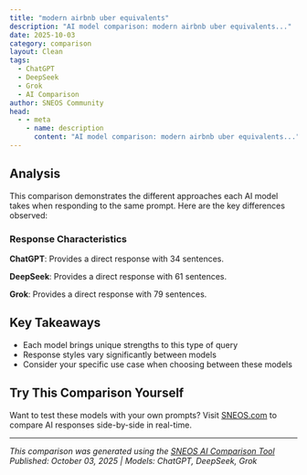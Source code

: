 ```yaml
---
title: "modern airbnb uber equivalents"
description: "AI model comparison: modern airbnb uber equivalents..."
date: 2025-10-03
category: comparison
layout: Clean
tags:
  - ChatGPT
  - DeepSeek
  - Grok
  - AI Comparison
author: SNEOS Community
head:
  - - meta
    - name: description
      content: "AI model comparison: modern airbnb uber equivalents..."
---
```


<ChatComparison
  title="modern airbnb uber equivalents"
  prompt="modern airbnb uber equivalents"
  :responses='{
    "ChatGPT": "Here are some modern equivalents to Airbnb and Uber, platforms that similarly offer peer-to-peer lodging and ride-sharing or alternative transportation services:\n\n**Airbnb equivalents (short-term rental platforms):**  \n1. **Vrbo** \u2013 Focuses on vacation rentals, often entire homes or condos, popular for family stays.  \n2. **Booking.com** \u2013 While known for hotels, it also offers a wide range of vacation rentals and apartments.  \n3. **HomeAway** \u2013 Owned by the same parent company as Vrbo, similar focus on whole-home rentals.  \n4. **Vacasa** \u2013 A full-service vacation rental management company offering homes worldwide.  \n5. **Tujia** \u2013 Often called the \u201CAirbnb of China,\u201D focused on Chinese travelers and domestic rentals.  \n6. **Plum Guide** \u2013 Curates high-quality, vetted homes for short stays.  \n7. **Sonder** \u2013 Offers professionally managed apartments/homes with standardized quality and hospitality services.\n\n**Uber equivalents (ride-hailing and transportation platforms):**  \n1. **Lyft** \u2013 The closest competitor to Uber in the U.S., offering ride-hailing and scooters/bikes.  \n2. **Bolt (formerly Taxify)** \u2013 Ride-hailing service operational mainly in Europe and Africa, expanding globally.  \n3. **Didi Chuxing** \u2013 Dominant ride-hailing platform in China with global ambitions.  \n4. **Grab** \u2013 Southeast Asia\u2019s leading ride-hailing and delivery app.  \n5. **Ola** \u2013 Major ride-hailing service in India, also expanding internationally.  \n6. **Careem** \u2013 Popular in the Middle East and parts of North Africa and South Asia, owned by Uber.  \n7. **Via** \u2013 Focuses on shared rides with dynamic routing to reduce costs and emissions.  \n8. **Bolt Bikes \u0026 Scooters** \u2013 In addition to cars, offers electric scooters and bikes for urban mobility.\n\nThese platforms represent the modern landscape of sharing economy services similar to Airbnb and Uber but often tailored to specific regions or niches.",
    "DeepSeek": "Of course. The \u0022Airbnb/Uber equivalents\u0022 for the modern era are platforms that use a similar two-sided marketplace model to disrupt traditional industries. They connect decentralized providers of a good or service with consumers, typically via a sleek app, and handle the transaction and trust mechanisms.\n\nThe core idea is **\u0022X as a service\u0022** or **\u0022Access over ownership.\u0022**\n\nHere are the modern equivalents, categorized by what they\u0027re disrupting:\n\n### 1. Mobility \u0026 Transportation (Beyond Uber)\n\nThis space has evolved from simple ride-hailing to a wider range of mobility solutions.\n\n*   **Spinlister:** The \u0022Airbnb for Bikes.\u0022 Rent bicycles, snowboards, surfboards, and other sports equipment from individuals in your area.\n*   **Turo:** The \u0022Airbnb for Cars.\u0022 Rent cars directly from private owners instead of a rental car company. It often offers a wider variety of vehicles.\n*   **Getaround:** Similar to Turo but focused on peer-to-peer car-sharing by the hour, often with a technology (keyless entry) that facilitates instant bookings.\n*   **Bird/Lime:** Micromobility pioneers. They disrupted short-distance travel with fleets of electric scooters and bikes available for rent via an app.\n\n### 2. Work \u0026 Co-working\n\nThe rise of remote work has created a massive demand for flexible workspaces.\n\n*   **WeWork (and its successors):** While WeWork had a famous fall, the model persists. It provides flexible, stylish, and community-oriented office space on a subscription basis, disrupting traditional long-term commercial leases.\n*   **Spacious (Acquired by WeWork):** Originally turned underutilized restaurants into beautiful co-working spaces during the day.\n*   **Croissant (Acquired by WeWork):** An app that allowed for a \u0022gym membership for co-working,\u0022 giving users access to a network of hundreds of spaces.\n\n### 3. Food \u0026 Dining\n\nGoing beyond just restaurant delivery (DoorDash) to more experiential or specialized models.\n\n*   **Feastly:** A platform for chefs and home cooks to host meals and culinary experiences for paying guests. It\u0027s like Airbnb for unique dining experiences.\n*   **Shef:** Connects you with home cooks in your community who prepare authentic, cultural meals for delivery or pickup, often made by immigrants and refugees sharing their heritage cuisine.\n*   **Too Good To Go:** Fights food waste by allowing bakeries, restaurants, and grocery stores to sell their surplus food at a deep discount through the app.\n\n### 4. Services \u0026 Freelancing (The \u0022Uber for X\u0022)\n\nThis category applies the on-demand model to various skilled and unskilled tasks.\n\n*   **TaskRabbit:** The original \u0022Uber for odd jobs.\u0022 Connects you with \u0022Taskers\u0022 to help with furniture assembly, moving, mounting TVs, and minor home repairs.\n*   **Angi (formerly Angie\u0027s List):** A modernized marketplace for finding and vetting home service professionals like plumbers, electricians, and landscapers.\n*   **Stylistic (formerly GlamSquad):** An on-demand app that brings beauty professionals (hair, makeup, nails) directly to your home or hotel.\n\n### 5. Storage \u0026 Space Rental\n\nMaximizing the utility of underused physical space.\n\n*   **Neighbor:** The \u0022Airbnb for Storage.\u0022 Rent out your unused attic, garage, spare room, or driveway to people who need storage space. It\u0027s significantly cheaper than traditional storage units.\n*   **Spacer:** A similar platform popular in Australia and the US for renting parking spaces, storage rooms, and other unused space.\n\n### 6. Pet Care\n\nA massive market for the growing number of pet owners.\n\n*   **Rover:** The definitive \u0022Airbnb for Dogs.\u0022 It connects pet owners with a network of dog walkers and pet sitters who board pets in their own homes.\n*   **Wag!:** A competitor to Rover, focusing primarily on on-demand dog walking services.\n\n### 7. Clothing \u0026 Fashion\n\nPromoting access over ownership in the wardrobe.\n\n*   **Rent the Runway:** The pioneer of the \u0022Airbnb for Designer Dresses\u0022 model. It allows users to rent high-end clothing and accessories for a fraction of the retail price, disrupting fast fashion.\n*   **Nuuly (by URBN):** A subscription rental service for vintage and contemporary clothing, targeting a similar market.\n*   **Tulerie:** A peer-to-peer platform for lending and borrowing high-fashion clothing and accessories, creating a circular closet within a community.\n\n### Key Trends in These Modern Equivalents:\n\n1.  **Hyper-Specialization:** Instead of a generic \u0022Uber for everything,\u0022 new platforms are focused on very specific niches (e.g., Shef for home-cooked ethnic food, Spinlister for sports gear).\n2.  **Sustainability:** Many new models are built around reducing waste\u2014whether it\u0027s food (Too Good To Go), clothing (Rent the Runway), or underutilized assets (Neighbor).\n3.  **Experience over Product:** Platforms like Feastly and Spinlister are selling an experience (a meal, a day on the slopes) rather than just a transactional service.\n4.  **Community and Trust:** Building trust through robust review systems, identity verification, and insurance is more critical than ever. The most successful platforms foster a sense of community among their users.",
    "Grok": "The \u0022Airbnb and Uber equivalents\u0022 you\u0027re referring to likely relate to modern platforms or services that operate on a similar peer-to-peer (P2P) or sharing economy model in various industries. These platforms connect service providers directly with consumers, often using technology to facilitate transactions. Below are some modern equivalents or competitors to Airbnb and Uber, as well as similar platforms in other sectors that embody the same innovative, on-demand, or community-driven ethos.\n\n---\n\n### **Modern Equivalents to Airbnb (Vacation Rentals \u0026 Hospitality)**\nAirbnb revolutionized short-term rentals and hospitality by allowing individuals to rent out their homes or spaces. Here are some modern competitors or similar platforms:\n\n1. **Vrbo** (Vacation Rentals by Owner)\n   - Focuses on vacation rentals, often catering to families or larger groups looking for entire homes rather than shared spaces.\n   - Operates under Expedia Group and emphasizes privacy and whole-home rentals.\n   - Popular in the U.S. and expanding globally.\n\n2. **Booking.com**\n   - While traditionally a hotel booking platform, Booking.com has expanded into vacation rentals and apartments, directly competing with Airbnb for short-term stays.\n   - Offers a broader range of accommodations, including boutique hotels and hostels.\n\n3. **Turo** (Car Sharing with a Twist on Travel)\n   - Although primarily a car-sharing platform, Turo ties into travel by offering an alternative to traditional car rentals for Airbnb guests or travelers.\n   - Think of it as \u0022Airbnb for cars,\u0022 allowing users to rent vehicles directly from owners.\n\n4. **Sonder**\n   - A hybrid between Airbnb and a hotel, Sonder offers professionally managed, short-term rental properties with a consistent experience.\n   - Targets urban travelers looking for a hotel-like stay with the feel of a home.\n\n5. **Hipcamp**\n   - Often called \u0022Airbnb for camping,\u0022 Hipcamp connects users with private landowners for unique outdoor experiences like camping, glamping, or RV stays.\n   - Focuses on nature-based travel, appealing to eco-conscious users.\n\n---\n\n### **Modern Equivalents to Uber (Ride-Sharing \u0026 Mobility)**\nUber pioneered the ride-sharing industry, connecting drivers with passengers via an app. Here are some competitors and modern equivalents in mobility and related spaces:\n\n1. **Lyft**\n   - The primary competitor to Uber in the U.S., Lyft offers a similar ride-sharing service with a focus on community and driver-friendly policies.\n   - Expanding into bike and scooter rentals in some cities.\n\n2. **Bolt**\n   - A European-based ride-sharing app similar to Uber, operating in over 45 countries.\n   - Often cheaper than Uber in certain markets and offers electric scooter rentals as well.\n\n3. **Didi Chuxing**\n   - Often referred to as \u0022China\u2019s Uber,\u0022 Didi dominates the ride-sharing market in China after acquiring Uber\u2019s local operations in 2016.\n   - Provides a range of services, including taxis, private cars, and bike-sharing.\n\n4. **Getaround**\n   - Similar to Turo, Getaround is a peer-to-peer car-sharing service, allowing users to rent cars from private owners.\n   - Acts as an alternative to Uber for those who prefer to drive themselves rather than hire a driver.\n\n5. **Bird** and **Lime**\n   - These are micromobility platforms for renting electric scooters and bikes, offering an alternative to short-distance car rides.\n   - Often used in urban areas as a complement to or replacement for Uber rides.\n\n---\n\n### **Broader Sharing Economy Equivalents (Beyond Hospitality and Mobility)**\nThe success of Airbnb and Uber has inspired similar P2P platforms in other industries. Here are some notable modern equivalents across different sectors:\n\n1. **TaskRabbit** (Gig Economy for Services)\n   - Often considered \u0022Uber for odd jobs,\u0022 TaskRabbit connects users with freelancers for tasks like cleaning, moving, assembling furniture, or handyman work.\n   - Focuses on local, on-demand labor.\n\n2. **Fiverr** and **Upwork** (Freelance Work)\n   - These platforms are like \u0022Uber for professional services,\u0022 connecting clients with freelancers for skills like graphic design, writing, programming, and more.\n   - Emphasizes remote or project-based work.\n\n3. **Rover** (Pet Care)\n   - Often called \u0022Airbnb for pets,\u0022 Rover connects pet owners with local dog walkers, pet sitters, and boarding services.\n   - Focuses on personalized pet care through a community-driven platform.\n\n4. **Postmates** and **DoorDash** (Food and Delivery)\n   - These are \u0022Uber for food delivery,\u0022 connecting users with local restaurants and independent couriers for on-demand delivery.\n   - Expanding into groceries and other goods in many markets.\n\n5. **Rent the Runway** (Fashion)\n   - A bit like \u0022Airbnb for clothing,\u0022 Rent the Runway allows users to rent high-end designer clothes and accessories for short-term use.\n   - Appeals to sustainable fashion and event-based needs.\n\n6. **WeWork** (Shared Workspaces)\n   - While facing challenges, WeWork pioneered \u0022Airbnb for office space,\u0022 offering flexible, shared workspaces for freelancers, startups, and companies.\n   - Similar platforms include Regus and Industrious.\n\n---\n\n### **Emerging Trends and New Players**\nThe sharing economy continues to evolve with new technologies and societal shifts. Here are some trends and platforms to watch:\n\n1. **Decentralized Platforms with Blockchain**\n   - Platforms like **Origin Protocol** aim to create decentralized, peer-to-peer marketplaces without a central authority, potentially disrupting models like Airbnb and Uber by reducing fees and increasing user control.\n   - Example: Decentralized home-sharing or ride-sharing apps in development.\n\n2. **Sustainability-Focused Services**\n   - Platforms like **BlaBlaCar** (ride-sharing for long-distance carpooling) focus on reducing carbon footprints by encouraging shared rides.\n   - Eco-friendly home rentals or sustainable travel platforms are also gaining traction.\n\n3. **Hyper-Local Services**\n   - Apps like **Nextdoor** are expanding into service recommendations, connecting neighbors for local gigs or rentals, akin to a hyper-local Airbnb or TaskRabbit.\n\n4. **AI-Driven Personalization**\n   - Newer platforms are leveraging AI to offer highly personalized experiences, such as tailored travel itineraries (like Airbnb Experiences) or smarter ride-matching algorithms (beyond Uber\u2019s tech).\n\n---\n\nIf you\u0027re looking for a specific industry or region, I can dive deeper into equivalents or competitors. Are you interested in a particular sector (e.g., travel, delivery, etc.) or a specific country? Alternatively, if you\u0027re looking to build a platform inspired by Airbnb or Uber, I can provide insights into business models or tech stacks. Let me know!"
  }'
  published-date="20:22"
/>

## Analysis

This comparison demonstrates the different approaches each AI model takes when responding to the same prompt. Here are the key differences observed:

### Response Characteristics

**ChatGPT**: Provides a direct response with 34 sentences. 

**DeepSeek**: Provides a direct response with 61 sentences. 

**Grok**: Provides a direct response with 79 sentences. 

## Key Takeaways

- Each model brings unique strengths to this type of query
- Response styles vary significantly between models
- Consider your specific use case when choosing between these models

## Try This Comparison Yourself

Want to test these models with your own prompts? Visit [SNEOS.com](https://sneos.com) to compare AI responses side-by-side in real-time.

---

*This comparison was generated using the [SNEOS AI Comparison Tool](https://sneos.com)*
*Published: October 03, 2025 | Models: ChatGPT, DeepSeek, Grok*
